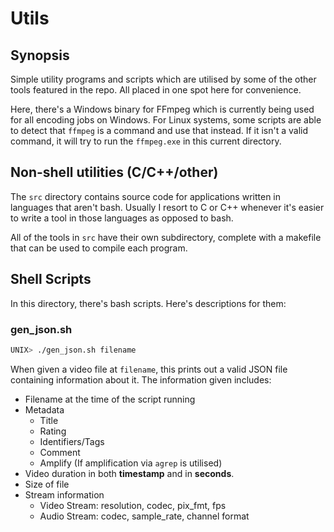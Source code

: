 # Utils

## Synopsis
Simple utility programs and scripts which are utilised by some of the other
tools featured in the repo. All placed in one spot here for convenience.

Here, there's a Windows binary for FFmpeg which is currently being used for
all encoding jobs on Windows. For Linux systems, some scripts are able to
detect that `ffmpeg` is a command and use that instead. If it isn't a valid
command, it will try to run the `ffmpeg.exe` in this current directory.

## Non-shell utilities (C/C++/other)
The `src` directory contains source code for applications written in languages
that aren't bash. Usually I resort to C or C++ whenever it's easier to write a
tool in those languages as opposed to bash.

All of the tools in `src` have their own subdirectory, complete with a makefile
that can be used to compile each program.

## Shell Scripts
In this directory, there's bash scripts. Here's descriptions for them:

### gen\_json.sh
```bash
UNIX> ./gen_json.sh filename
```
When given a video file at `filename`, this prints out a valid JSON file
containing information about it. The information given includes:

* Filename at the time of the script running
* Metadata
  * Title
  * Rating
  * Identifiers/Tags
  * Comment
  * Amplify (If amplification via `agrep` is utilised)
* Video duration in both **timestamp** and in **seconds**.
* Size of file
* Stream information
  * Video Stream: resolution, codec, pix\_fmt, fps
  * Audio Stream: codec, sample_rate, channel format
